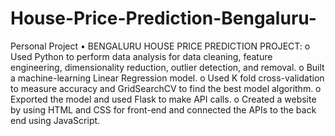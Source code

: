 # House-Price-Prediction-Bengaluru-
Personal Project
•	BENGALURU HOUSE PRICE PREDICTION PROJECT:
  o	Used Python to perform data analysis for data cleaning, feature engineering, dimensionality reduction, outlier detection, and removal.
  o	Built a machine-learning Linear Regression model.
  o	Used K fold cross-validation to measure accuracy and GridSearchCV to find the best model algorithm.
  o	Exported the model and used Flask to make API calls.
  o	Created a website by using HTML and CSS for front-end and connected the APIs to the back end using JavaScript.
